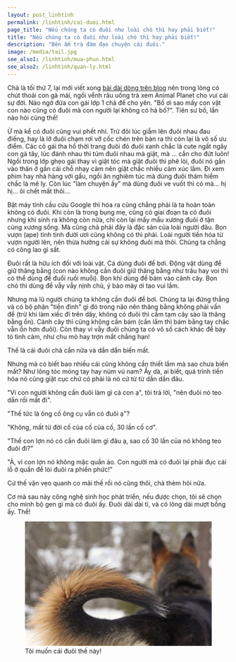 ```yaml
---
layout: post_linhtinh
permalink: /linhtinh/cai-duoi.html
page_title: "Nếu chúng ta có đuôi như loài chó thì hay phải biết!"
title: "Nếu chúng ta có đuôi như loài chó thì hay phải biết!"
description: "Bên ấm trà đàm đạo chuyện cái đuôi."
image: /media/tail.jpg
see_also1: /linhtinh/mua-phun.html
see_also2: /linhtinh/quan-ly.html
---
```


Chả là tối thứ 7, lại mới viết xong <a href="/4-buc-anh/1.html" target="_blank">bài dài dòng trên blog</a> nên trong lòng có chút thoải con gà mái, ngồi vểnh râu uống trà xem Animal Planet cho vui cái sự đời. Nào ngờ đứa con gái lớp 1 chả để cho yên. "Bố ơi sao mấy con vật con nào cũng có đuôi mà con người lại không có hả bố?". Tiên sư bố, lần nào hỏi cũng thế!

Ừ mà kể có đuôi cũng vui phết nhỉ. Trừ đôi lúc giẫm lên đuôi nhau đau điếng, hay là lỡ đuôi chạm rơi vỡ cốc chén trên bàn ra thì còn lại là vô số ưu điểm. Các cô gái tha hồ thời trang đuôi đỏ đuôi xanh chắc là cute ngất ngây con gà tây, lúc đánh nhau thì túm đuôi nhau mà giật, mà ... cắn cho đứt luôn! Ngồi trong lớp ghẹo gái thay vì giật tóc mà giật đuôi thì phê lòi, đuôi nó gắn vào thân ở gần cái chỗ nhạy cảm nên giật chắc nhiều cảm xúc lắm. Đi xem phim hay nhà hàng với gấu, ngồi ăn nghiêm túc mà dùng đuôi thám hiểm chắc là mê ly. Còn lúc "làm chuyện ấy" mà dùng đuôi ve vuốt thì có mà... hị hị... ôi chết mất thôi... 

Bật máy tính cầu cứu Google thì hóa ra cũng chẳng phải là ta hoàn toàn không có đuôi. Khi còn là trong bụng mẹ, cũng có giai đoạn ta có đuôi nhưng khi sinh ra không còn nữa, chỉ còn lại mấy mẩu xương đuôi ở tận cùng xương sống. Mà cũng chả phải đây là đặc sản của loài người đâu. Bọn vượn (ape) tinh tinh đười ươi cũng không có thì phải. Loài người tiến hóa từ vượn người lên, nên thừa hưởng cái sự không đuôi mà thôi. Chúng ta chẳng có công lao gì sất.

Đuôi rất là hữu ích đối với loài vật. Cá dùng đuôi để bơi. Động vật dùng để giữ thăng bằng (con nào không cần đuôi giữ thăng bằng như trâu hay voi thì có thể dùng để đuổi ruồi muỗi). Bọn khỉ dùng để bám vào cành cây. Bọn chó thì dùng để vẫy vẫy nịnh chủ, ý bảo mày ơi tao vui lắm.

Nhưng mà lũ người chúng ta không cần đuôi để bơi. Chúng ta lại đứng thẳng và có bộ phận "tiền đình" gì đó trong não nên thăng bằng không phải vấn đề (trừ khi làm xiếc đi trên dây, không có đuôi thì cầm tạm cây sào là thăng bằng ổn). Cành cây thì cũng không cần bám (cần lắm thì bám bằng tay chắc vẫn ổn hơn đuôi). Còn thay vì vẫy đuôi chúng ta có vô số cách khác để bày tỏ tình cảm, như chu mỏ hay trợn mắt chẳng hạn!

Thế là cái đuôi chả cần nữa và dần dần biến mất.

Nhưng mà có biết bao nhiều cái cũng không cần thiết lắm mà sao chưa biến mất? Như lông tóc móng tay hay núm vú nam? Ầy dà, ai biết, quá trình tiến hóa nó cũng giật cục chứ có phải là nó cứ từ từ dần dần đâu.

"Vì con người không cần đuôi làm gì cả con ạ", tôi trả lời, "nên đuôi nó teo dần rồi mất đi".

"Thế tức là ông cố ông cụ vẫn có đuôi ạ"?

"Không, mất từ đời cố của cố của cố, 30 lần cố cơ".

"Thế con lợn nó có cần đuôi làm gì đâu ạ, sao cố 30 lần của nó không teo đuôi đi?"

"À, vì con lợn nó không mặc quần áo. Con người mà có đuôi lại phải đục cái lỗ ở quần để lòi đuôi ra phiền phức!"

Cứ thế vặn vẹo quanh co mãi thế rồi nó cũng thôi, chả thèm hỏi nữa.

Cơ mà sau này công nghệ sinh học phát triển, nếu được chọn, tôi sẽ chọn cho mình bộ gen gì mà có đuôi ấy. Đuôi dài dài tí, và có lông dài mượt bồng ấy. Thề!

<figure>
  <div class="img-container">
  <img src="/media/tail.jpg" alt="Tôi muốn cái đuôi thế này!"></img>
  </div>
  <figcaption>Tôi muốn cái đuôi thế này!</figcaption>
</figure>